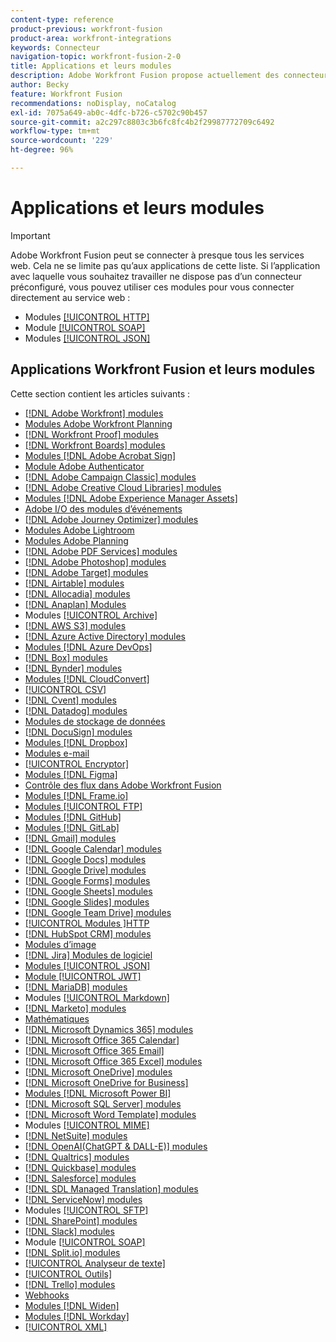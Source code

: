 ```yaml
---
content-type: reference
product-previous: workfront-fusion
product-area: workfront-integrations
keywords: Connecteur
navigation-topic: workfront-fusion-2-0
title: Applications et leurs modules
description: Adobe Workfront Fusion propose actuellement des connecteurs dédiés aux applications de cette liste. Si l’application avec laquelle vous souhaitez travailler ne figure pas dans cette liste, vous pouvez vous y connecter à l’aide des modules HTTP, SOAP ou JSON.
author: Becky
feature: Workfront Fusion
recommendations: noDisplay, noCatalog
exl-id: 7075a649-ab0c-4dfc-b726-c5702c90b457
source-git-commit: a2c297c8803c3b6fc8fc4b2f29987772709c6492
workflow-type: tm+mt
source-wordcount: '229'
ht-degree: 96%

---
```


# Applications et leurs modules

>[!IMPORTANT]
>
>Adobe Workfront Fusion peut se connecter à presque tous les services web. Cela ne se limite pas qu’aux applications de cette liste. Si l’application avec laquelle vous souhaitez travailler ne dispose pas d’un connecteur préconfiguré, vous pouvez utiliser ces modules pour vous connecter directement au service web :
>
>* Modules [[!UICONTROL HTTP] ](../../workfront-fusion/apps-and-their-modules/http-modules/http-modules-1.md)
>* Module [[!UICONTROL SOAP] ](../../workfront-fusion/apps-and-their-modules/soap-module.md)
>* Modules [[!UICONTROL JSON] ](../../workfront-fusion/apps-and-their-modules/json-modules.md)
>

## Applications Workfront Fusion et leurs modules

Cette section contient les articles suivants :


* [[!DNL Adobe Workfront] modules](../../workfront-fusion/apps-and-their-modules/workfront-modules.md)
* [Modules Adobe Workfront Planning](/help/quicksilver/workfront-fusion/apps-and-their-modules/workfront-planning-modules.md)
* [[!DNL Workfront Proof] modules](../../workfront-fusion/apps-and-their-modules/workfront-proof-modules.md)
* [[!DNL Workfront Boards] modules](../../workfront-fusion/apps-and-their-modules/workfront-boards-modules.md)
* [Modules [!DNL Adobe Acrobat Sign]](../../workfront-fusion/apps-and-their-modules/adobe-sign-modules.md)
* [Module Adobe Authenticator](/help/quicksilver/workfront-fusion/apps-and-their-modules/adobe-authenticator-modules.md)
* [[!DNL Adobe Campaign Classic] modules](../../workfront-fusion/apps-and-their-modules/adobe-campaign-classic-connector.md)
* [[!DNL Adobe Creative Cloud Libraries] modules](../../workfront-fusion/apps-and-their-modules/creative-cloud-libraries-modules.md)
* [Modules [!DNL Adobe Experience Manager Assets]](../../workfront-fusion/apps-and-their-modules/aem-assets-modules.md)
* [Adobe I/O des modules d’événements](../../workfront-fusion/apps-and-their-modules/adobe-io-events-modules.md)
* [[!DNL Adobe Journey Optimizer] modules](../../workfront-fusion/apps-and-their-modules/adobe-journey-optimizer-modules.md)
* [Modules Adobe Lightroom](/help/quicksilver/workfront-fusion/apps-and-their-modules/adobe-lightroom-modules.md)
* [Modules Adobe Planning](/help/quicksilver/workfront-fusion/apps-and-their-modules/workfront-planning-modules.md)
* [[!DNL Adobe PDF Services] modules](../../workfront-fusion/apps-and-their-modules/pdf-modules.md)
* [[!DNL Adobe Photoshop] modules](../../workfront-fusion/apps-and-their-modules/adobe-photoshop-modules.md)
* [[!DNL Adobe Target] modules](../../workfront-fusion/apps-and-their-modules/adobe-target-modules.md)
* [[!DNL Airtable] modules](../../workfront-fusion/apps-and-their-modules/airtable-modules.md)
* [[!DNL Allocadia] modules](../../workfront-fusion/apps-and-their-modules/allocadia-modules.md)
* [[!DNL Anaplan] Modules](../../workfront-fusion/apps-and-their-modules/anaplan-modules.md)
* Modules [[!UICONTROL Archive] ](../../workfront-fusion/apps-and-their-modules/archive-modules.md)
* [[!DNL AWS S3] modules](../../workfront-fusion/apps-and-their-modules/aws-s3-modules.md)
* [[!DNL Azure Active Directory] modules](../../workfront-fusion/apps-and-their-modules/azure-ad-modules.md)
* [Modules [!DNL Azure DevOps]](../../workfront-fusion/apps-and-their-modules/azure-dev-ops.md)
* [[!DNL Box] modules](../../workfront-fusion/apps-and-their-modules/box-modules.md)
* [[!DNL Bynder] modules](../../workfront-fusion/apps-and-their-modules/bynder-modules.md)
* [Modules [!DNL CloudConvert]](../../workfront-fusion/apps-and-their-modules/cloud-convert-modules.md)
* [[!UICONTROL CSV]](../../workfront-fusion/apps-and-their-modules/csv.md)
* [[!DNL Cvent] modules](../../workfront-fusion/apps-and-their-modules/cvent-modules.md)
* [[!DNL Datadog] modules](../../workfront-fusion/apps-and-their-modules/datadog-modules.md)
* [Modules de stockage de données](../../workfront-fusion/apps-and-their-modules/data-store-modules.md)
* [[!DNL DocuSign] modules](../../workfront-fusion/apps-and-their-modules/docusign-modules.md)
* [Modules [!DNL Dropbox]](../../workfront-fusion/apps-and-their-modules/dropbox-modules.md)
* [Modules e-mail](../../workfront-fusion/apps-and-their-modules/email-modules.md)
* [[!UICONTROL Encryptor]](../../workfront-fusion/apps-and-their-modules/encryptor-modules.md)
* [Modules [!DNL Figma]](../../workfront-fusion/apps-and-their-modules/figma-modules.md)
* [Contrôle des flux dans Adobe Workfront Fusion](../../workfront-fusion/apps-and-their-modules/flow-control.md)
* [Modules [!DNL Frame.io]](../../workfront-fusion/apps-and-their-modules/frame-io-modules.md)
* [Modules [!UICONTROL FTP]](../../workfront-fusion/apps-and-their-modules/ftp-modules.md)
* [Modules [!DNL GitHub]](../../workfront-fusion/apps-and-their-modules/github.md)
* [Modules [!DNL GitLab]](../../workfront-fusion/apps-and-their-modules/gitlab-modules.md)
* [[!DNL Gmail] modules](../../workfront-fusion/apps-and-their-modules/gmail-modules.md)
* [[!DNL Google Calendar] modules](../../workfront-fusion/apps-and-their-modules/google-calendar-modules.md)
* [[!DNL Google Docs] modules](../../workfront-fusion/apps-and-their-modules/google-docs-modules.md)
* [[!DNL Google Drive] modules](../../workfront-fusion/apps-and-their-modules/google-drive-modules.md)
* [[!DNL Google Forms] modules](../../workfront-fusion/apps-and-their-modules/google-forms-modules.md)
* [[!DNL Google Sheets] modules](../../workfront-fusion/apps-and-their-modules/google-sheets-modules.md)
* [[!DNL Google Slides] modules](../../workfront-fusion/apps-and-their-modules/google-slides-modules.md)
* [[!DNL Google Team Drive] modules](../../workfront-fusion/apps-and-their-modules/google-team-drive-modules.md)
* [[!UICONTROL Modules ]HTTP](../../workfront-fusion/apps-and-their-modules/http-modules/http-modules-1.md)
* [[!DNL HubSpot CRM] modules](../../workfront-fusion/apps-and-their-modules/hubspot-crm-modules.md)
* [Modules d’image](../../workfront-fusion/apps-and-their-modules/image-module.md)
* [[!DNL Jira] Modules de logiciel](../../workfront-fusion/apps-and-their-modules/jira-software-modules.md)
* [Modules [!UICONTROL JSON]](../../workfront-fusion/apps-and-their-modules/json-modules.md)
* [Module [!UICONTROL JWT]](../../workfront-fusion/apps-and-their-modules/jwt-modules.md)
* [[!DNL MariaDB] modules](../../workfront-fusion/apps-and-their-modules/mariadb-modules.md)
* Modules [[!UICONTROL Markdown]](../../workfront-fusion/apps-and-their-modules/markdown-modules.md)
* [[!DNL Marketo] modules](../../workfront-fusion/apps-and-their-modules/marketo-modules.md)
* [Mathématiques](../../workfront-fusion/apps-and-their-modules/math-module.md)
* [[!DNL Microsoft Dynamics 365] modules](../../workfront-fusion/apps-and-their-modules/microsoft-dynamics-365-modules.md)
* [[!DNL Microsoft Office 365 Calendar]](../../workfront-fusion/apps-and-their-modules/microsoft-365-calendar-modules.md)
* [[!DNL Microsoft Office 365 Email]](../../workfront-fusion/apps-and-their-modules/microsoft-365-email-modules.md)
* [[!DNL Microsoft Office 365 Excel] modules](../../workfront-fusion/apps-and-their-modules/microsoft-365-excel-modules.md)
* [[!DNL Microsoft OneDrive] modules](../../workfront-fusion/apps-and-their-modules/microsoft-onedrive-modules.md)
* [[!DNL Microsoft OneDrive for Business]](../../workfront-fusion/apps-and-their-modules/microsoft-onedrive-for-business-modules.md)
* [Modules [!DNL Microsoft Power BI]](../../workfront-fusion/apps-and-their-modules/powerbi-modules.md)
* [[!DNL Microsoft SQL Server] modules](../../workfront-fusion/apps-and-their-modules/microsoft-sql-server-modules.md)
* [[!DNL Microsoft Word Template] modules](../../workfront-fusion/apps-and-their-modules/microsoft-word-templates-modules.md)
* Modules [[!UICONTROL MIME]](../../workfront-fusion/apps-and-their-modules/mime.md)
* [[!DNL NetSuite] modules](../../workfront-fusion/apps-and-their-modules/netsuite.md)
* [[!DNL OpenAI(ChatGPT & DALL-E)] modules](../../workfront-fusion/apps-and-their-modules/openai-chatgpt-modules.md)
* [[!DNL Qualtrics] modules](../../workfront-fusion/apps-and-their-modules/qualtrics-modules.md)
* [[!DNL Quickbase] modules](../../workfront-fusion/apps-and-their-modules/quickbase-modules.md)
* [[!DNL Salesforce] modules](../../workfront-fusion/apps-and-their-modules/salesforce-modules.md)
* [[!DNL SDL Managed Translation] modules](../../workfront-fusion/apps-and-their-modules/sdl-managed-translation-modules.md)
* [[!DNL ServiceNow] modules](../../workfront-fusion/apps-and-their-modules/servicenow-modules.md)
* Modules [[!UICONTROL SFTP]](../../workfront-fusion/apps-and-their-modules/sftp.md)
* [[!DNL SharePoint] modules](../../workfront-fusion/apps-and-their-modules/sharepoint-modules.md)
* [[!DNL Slack] modules](../../workfront-fusion/apps-and-their-modules/slack-modules.md)
* Module [[!UICONTROL SOAP]](../../workfront-fusion/apps-and-their-modules/soap-module.md)
* [[!DNL Split.io] modules](../../workfront-fusion/apps-and-their-modules/split-io-modules.md)
* [[!UICONTROL Analyseur de texte]](../../workfront-fusion/apps-and-their-modules/text-parser.md)
* [[!UICONTROL Outils]](../../workfront-fusion/apps-and-their-modules/tools-modules.md)
* [[!DNL Trello] modules](../../workfront-fusion/apps-and-their-modules/trello-modules.md)
* [Webhooks](../../workfront-fusion/apps-and-their-modules/webhooks-updated.md)
* [Modules [!DNL Widen]](../../workfront-fusion/apps-and-their-modules/widen-modules.md)
* [Modules [!DNL Workday]](../../workfront-fusion/apps-and-their-modules/workday-modules.md)
* [[!UICONTROL XML]](../../workfront-fusion/apps-and-their-modules/xml-modules.md)
